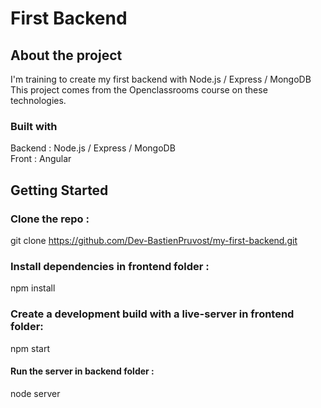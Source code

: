 # First Backend
  
## About the project
  
I'm training to create my first backend with Node.js / Express / MongoDB  
This project comes from the Openclassrooms course on these technologies.  
  
### Built with
  
Backend : Node.js / Express / MongoDB  
Front : Angular  
  
## Getting Started
  
### Clone the repo :
  
git clone https://github.com/Dev-BastienPruvost/my-first-backend.git
  
### Install dependencies in frontend folder :
  
npm install
  
  
### Create a development build with a live-server in frontend folder:
  
npm start
  
  
#### Run the server in backend folder :
  
node server



